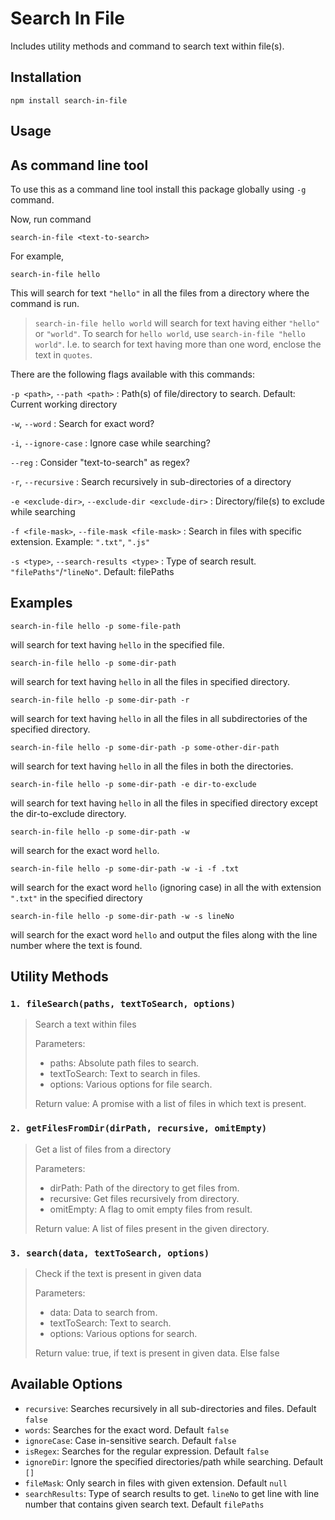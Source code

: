# Search In File

Includes utility methods and command to search text within file(s). 

## Installation
```
npm install search-in-file
```

## Usage
## As command line tool
To use this as a command line tool install this package globally using `-g` command.

Now, run command
``` 
search-in-file <text-to-search> 
```
For example, 
```
search-in-file hello
```
This will search for text `"hello"` in all the files from a directory where the command is run.

> `search-in-file hello world` will search for text having either `"hello"` or `"world"`. To search for `hello world`, use `search-in-file "hello world"`.
> I.e. to search for text having more than one word, enclose the text in `quotes`.

There are the following flags available with this commands:

`-p <path>`, `--path <path>` <path> : Path(s) of file/directory to search. Default: Current working directory

`-w`, `--word` : Search for exact word?

`-i`, `--ignore-case` : Ignore case while searching?

`--reg` : Consider "text-to-search" as regex?

`-r`, `--recursive` : Search recursively in sub-directories of a directory

`-e <exclude-dir>`, `--exclude-dir <exclude-dir>` : Directory/file(s) to exclude while searching

`-f <file-mask>`, `--file-mask <file-mask>` : Search in files with specific extension. Example: `".txt"`, `".js"`

`-s <type>`, `--search-results <type>` : Type of search result. `"filePaths"`/`"lineNo"`. Default: filePaths

## Examples

```
search-in-file hello -p some-file-path
```
will search for text having `hello` in the specified file.

```
search-in-file hello -p some-dir-path
```
will search for text having `hello` in all the files in specified directory.

```
search-in-file hello -p some-dir-path -r
```
will search for text having `hello` in all the files in all subdirectories of the specified directory.

```
search-in-file hello -p some-dir-path -p some-other-dir-path
```
will search for text having `hello` in all the files in both the directories.

```
search-in-file hello -p some-dir-path -e dir-to-exclude
```
will search for text having `hello` in all the files in specified directory except the dir-to-exclude directory.

```
search-in-file hello -p some-dir-path -w
```
will search for the exact word `hello`.

```
search-in-file hello -p some-dir-path -w -i -f .txt
```
will search for the exact word `hello` (ignoring case) in all the with extension `".txt"` in the specified directory

```
search-in-file hello -p some-dir-path -w -s lineNo
```
will search for the exact word `hello` and output the files along with the line number where the text is found.

## Utility Methods
### `1. fileSearch(paths, textToSearch, options)`
> Search a text within files
>
> Parameters: 
> * paths: Absolute path files to search.
> * textToSearch: Text to search in files.
> * options: Various options for file search.
>
> Return value: A promise with a list of files in which text is present.

### `2. getFilesFromDir(dirPath, recursive, omitEmpty)`
> Get a list of files from a directory
>
> Parameters: 
> * dirPath: Path of the directory to get files from.
> * recursive: Get files recursively from directory.
> * omitEmpty: A flag to omit empty files from result.
>
> Return value: A list of files present in the given directory.

### `3. search(data, textToSearch, options)`
> Check if the text is present in given data
>
> Parameters: 
> * data: Data to search from.
> * textToSearch: Text to search.
> * options: Various options for search.
>
> Return value: true, if text is present in given data. Else false

## Available Options
* `recursive`: Searches recursively in all sub-directories and files. Default `false`
* `words`: Searches for the exact word. Default `false`
* `ignoreCase`: Case in-sensitive search. Default `false`
* `isRegex`: Searches for the regular expression. Default `false`
* `ignoreDir`: Ignore the specified directories/path while searching. Default `[]`
* `fileMask`: Only search in files with given extension. Default `null`
* `searchResults`: Type of search results to get. `lineNo` to get line with line number that contains given search text.  Default `filePaths`